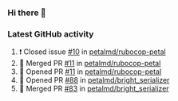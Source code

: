 ### Hi there 👋


### Latest GitHub activity
<!--START_SECTION:activity-->
1. ❗️ Closed issue [#10](https://github.com/petalmd/rubocop-petal/issues/10) in [petalmd/rubocop-petal](https://github.com/petalmd/rubocop-petal)
2. 🎉 Merged PR [#11](https://github.com/petalmd/rubocop-petal/pull/11) in [petalmd/rubocop-petal](https://github.com/petalmd/rubocop-petal)
3. 💪 Opened PR [#11](https://github.com/petalmd/rubocop-petal/pull/11) in [petalmd/rubocop-petal](https://github.com/petalmd/rubocop-petal)
4. 💪 Opened PR [#88](https://github.com/petalmd/bright_serializer/pull/88) in [petalmd/bright_serializer](https://github.com/petalmd/bright_serializer)
5. 🎉 Merged PR [#83](https://github.com/petalmd/bright_serializer/pull/83) in [petalmd/bright_serializer](https://github.com/petalmd/bright_serializer)
<!--END_SECTION:activity-->

<!--
**Bhacaz/bhacaz** is a ✨ _special_ ✨ repository because its `README.md` (this file) appears on your GitHub profile.

Here are some ideas to get you started:

- 🔭 I’m currently working on ...
- 🌱 I’m currently learning ...
- 👯 I’m looking to collaborate on ...
- 🤔 I’m looking for help with ...
- 💬 Ask me about ...
- 📫 How to reach me: ...
- 😄 Pronouns: ...
- ⚡ Fun fact: ...
-->
